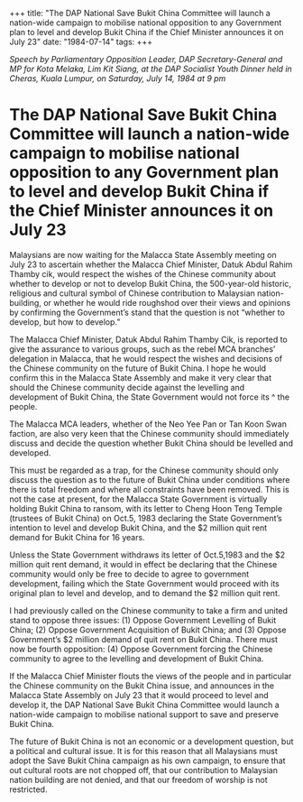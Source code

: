 +++ 
title: "The DAP National Save Bukit China Committee will launch a nation-wide campaign to mobilise national opposition to any Government plan to level and develop Bukit China if the Chief Minister announces it on July 23"
date: "1984-07-14"
tags:
+++

_Speech by Parliamentary Opposition Leader, DAP Secretary-General and MP for Kota Melaka, Lim Kit Siang, at the DAP Socialist Youth Dinner held in Cheras, Kuala Lumpur, on Saturday, July 14, 1984 at 9 pm_

# The DAP National Save Bukit China Committee will launch a nation-wide campaign to mobilise national opposition to any Government plan to level and develop Bukit China if the Chief Minister announces it on July 23

Malaysians are now waiting for the Malacca State Assembly meeting on July 23 to ascertain whether the Malacca Chief Minister, Datuk Abdul Rahim Thamby cik, would respect the wishes of the Chinese community about whether to develop or not to develop Bukit China, the 500-year-old historic, religious and cultural symbol of Chinese contribution to Malaysian nation-building, or whether he would ride roughshod over their views and opinions by confirming the Government’s stand that the question is not “whether to develop, but how to develop.”</u>

The Malacca Chief Minister, Datuk Abdul Rahim Thamby Cik, is reported to give the assurance to various groups, such as the rebel MCA branches’ delegation in Malacca, that he would respect the wishes and decisions of the Chinese community on the future of Bukit China. I hope he would confirm this in the Malacca State Assembly and make it very clear that should the Chinese community decide against the levelling and development of Bukit China, the State Government would not force its ^ the people.

The Malacca MCA leaders, whether of the Neo Yee Pan or Tan Koon Swan faction, are also very keen that the Chinese community should immediately discuss and decide the question whether Bukit China should be levelled and developed.

This must be regarded as a trap, for the Chinese community should only discuss the question as to the future of Bukit China under conditions where there is total freedom and where all constraints have been removed. This is not the case at present, for the Malacca State Government is virtually holding Bukit China to ransom, with its letter to Cheng Hoon Teng Temple (trustees of Bukit China) on Oct.5, 1983 declaring the State Government’s intention to level and develop Bukit China, and the $2 million quit rent demand for Bukit China for 16 years.

Unless the State Government withdraws its letter of Oct.5,1983 and the $2 million quit rent demand, it would in effect be declaring that the Chinese community would only be free to decide to agree to government development, failing which the State Government would proceed with its original plan to level and develop, and to demand the $2 million quit rent.

I had previously called on the Chinese community to take a firm and united stand to oppose three issues: (1) Oppose Government Levelling of Bukit China; (2) Oppose Government Acquisition of Bukit China; and (3) Oppose Government’s $2 million demand of quit rent on Bukit China. There must now be fourth opposition: (4) Oppose Government forcing the Chinese community to agree to the levelling and development of Bukit China.

If the Malacca Chief Minister flouts the views of the people and in particular the Chinese community on the Bukit China issue, and announces in the Malacca State Assembly on July 23 that it would proceed to level and develop it, the DAP National Save Bukit China Committee would launch a nation-wide campaign to mobilise national support to save and preserve Bukit China.

The future of Bukit China is not an economic or a development question, but a political and cultural issue. It is for this reason that all Malaysians must adopt the Save Bukit China campaign as his own campaign, to ensure that out cultural roots are not chopped off, that our contribution to Malaysian nation building are not denied, and that our freedom of worship is not restricted.
 
